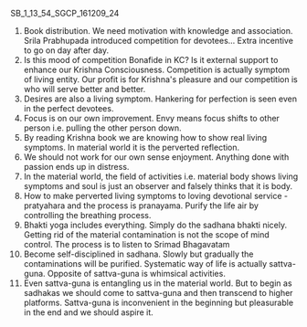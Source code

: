 SB_1_13_54_SGCP_161209_24

1. Book distribution. We need motivation with knowledge and association. Srila Prabhupada introduced competition for devotees... Extra incentive to go on day after day.
2. Is this mood of competition Bonafide in KC? Is it external support to enhance our Krishna Consciousness. Competition is actually symptom of living entity. Our profit is for Krishna's pleasure and our competition is who will serve better and better.
3. Desires are also a living symptom. Hankering for perfection is seen even in the perfect devotees.
4. Focus is on our own improvement. Envy means focus shifts to other person i.e. pulling the other person down.
5. By reading Krishna book we are knowing how to show real living symptoms. In material world it is the perverted reflection.
6. We should not work for our own sense enjoyment. Anything done with passion ends up in distress.
7. In the material world, the field of activities i.e. material body shows living symptoms and soul is just an observer and falsely thinks that it is body.
8. How to make perverted living symptoms to loving devotional service - pratyahara and the process is pranayama. Purify the life air by controlling the breathing process.
9. Bhakti yoga includes everything. Simply do the sadhana bhakti nicely. Getting rid of the material contamination is not the scope of mind control. The process is to listen to Srimad Bhagavatam
10. Become self-disciplined in sadhana. Slowly but gradually the contaminations will be purified. Systematic way of life is actually sattva-guna. Opposite of sattva-guna is whimsical activities.
11. Even sattva-guna is entangling us in the material world. But to begin as sadhakas we should come to sattva-guna and then transcend to higher platforms. Sattva-guna is inconvenient in the beginning but pleasurable in the end and we should aspire it.
